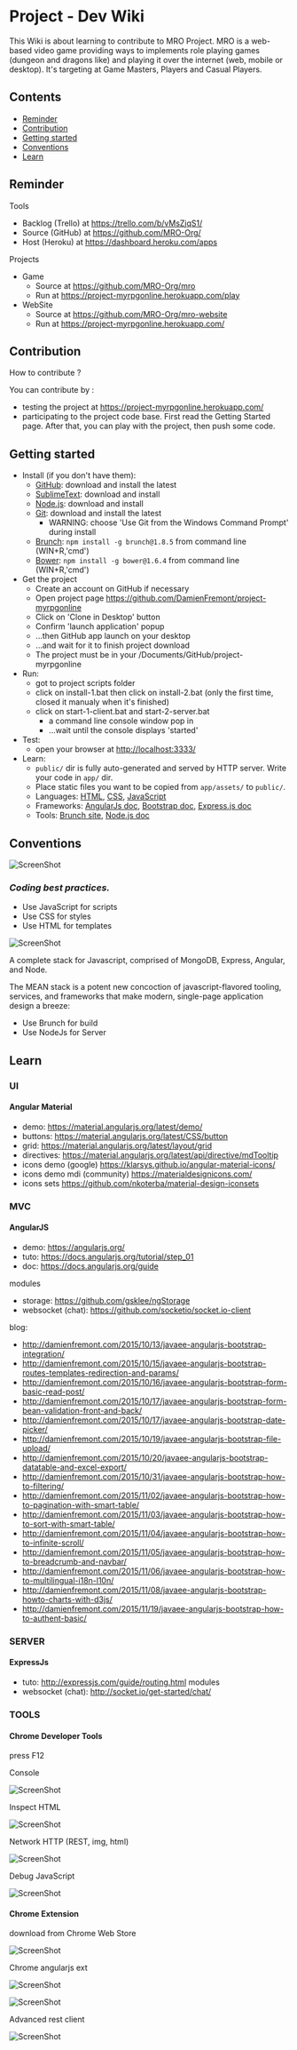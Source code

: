 Project - Dev Wiki
=============

This Wiki is about learning to contribute to MRO Project. MRO is a web-based video game providing ways to implements role playing games (dungeon and dragons like) and playing it over the internet (web, mobile or desktop). It's targeting at Game Masters, Players and Casual Players.



## Contents

* [Reminder](#reminder)
* [Contribution](#contribution)
* [Getting started](#getting-started)
* [Conventions](#conventions)
* [Learn](#learn)



## Reminder

Tools
* Backlog (Trello) at https://trello.com/b/vMsZjqS1/
* Source (GitHub) at https://github.com/MRO-Org/
* Host (Heroku) at https://dashboard.heroku.com/apps

Projects
* Game
    * Source at https://github.com/MRO-Org/mro
    * Run at https://project-myrpgonline.herokuapp.com/play
* WebSite 
    * Source at https://github.com/MRO-Org/mro-website
    * Run at https://project-myrpgonline.herokuapp.com/



## Contribution

How to contribute ?

You can contribute by :
* testing the project at https://project-myrpgonline.herokuapp.com/
* participating to the project code base. First read the Getting Started page. After that, you can play with the project, then push some code.



## Getting started

* Install (if you don't have them):
    * [GitHub](https://desktop.github.com): download and install the latest
    * [SublimeText](http://www.sublimetext.com): download and install
    * [Node.js](http://nodejs.org): download and install
    * [Git](https://git-scm.com/download/win): download and install the latest
        * WARNING: choose 'Use Git from the Windows Command Prompt' during install
    * [Brunch](http://brunch.io): `npm install -g brunch@1.8.5` from command line (WIN+R,'cmd')
    * [Bower](http://bower.io): `npm install -g bower@1.6.4` from command line (WIN+R,'cmd')
* Get the project
    * Create an account on GitHub if necessary
    * Open project page https://github.com/DamienFremont/project-myrpgonline
    * Click on 'Clone in Desktop' button
    * Confirm 'launch application' popup
    * ...then GitHub app launch on your desktop
    * ...and wait for it to finish project download
    * The project must be in your <user folder>/Documents/GitHub/project-myrpgonline
* Run:
    * got to project scripts folder
    * click on install-1.bat then click on install-2.bat (only the first time, closed it manualy when it's finished)
    * click on start-1-client.bat and start-2-server.bat
        * a command line console window pop in
        * ...wait until the console displays 'started'
* Test:
    * open your browser at [http://localhost:3333/](http://localhost:3333/)
* Learn:
    * `public/` dir is fully auto-generated and served by HTTP server.  Write your code in `app/` dir.
    * Place static files you want to be copied from `app/assets/` to `public/`.
    * Languages: [HTML](http://www.w3schools.com/html/), [CSS](http://www.w3schools.com/css/), [JavaScript](http://www.w3schools.com/js/)
    * Frameworks: [AngularJs doc](https://docs.angularjs.org/guide), [Bootstrap doc](http://getbootstrap.com/getting-started/#examples), [Express.js doc](http://expressjs.com/guide/routing.html)
    * Tools: [Brunch site](http://brunch.io), [Node.js doc](http://www.tutorialspoint.com/nodejs/)



## Conventions

![ScreenShot](resources/agile.png)

### *Coding best practices.*

* Use JavaScript for scripts
* Use CSS for styles
* Use HTML for templates

![ScreenShot](resources/mean-logo.png)

A complete stack for Javascript, comprised of MongoDB, Express, Angular, and Node.

The MEAN stack is a potent new concoction of javascript-flavored tooling, services, and frameworks that make modern, single-page application design a breeze:
* Use Brunch for build
* Use NodeJs for Server

## Learn

### UI

#### Angular Material

* demo: https://material.angularjs.org/latest/demo/
* buttons: https://material.angularjs.org/latest/CSS/button
* grid: https://material.angularjs.org/latest/layout/grid
* directives: https://material.angularjs.org/latest/api/directive/mdTooltip
* icons demo (google) https://klarsys.github.io/angular-material-icons/
* icons demo mdi (community) https://materialdesignicons.com/
* icons sets https://github.com/nkoterba/material-design-iconsets

### MVC

#### AngularJS

* demo: https://angularjs.org/
* tuto: https://docs.angularjs.org/tutorial/step_01
* doc: https://docs.angularjs.org/guide

modules
* storage: https://github.com/gsklee/ngStorage
* websocket (chat): https://github.com/socketio/socket.io-client

blog:
* http://damienfremont.com/2015/10/13/javaee-angularjs-bootstrap-integration/
* http://damienfremont.com/2015/10/15/javaee-angularjs-bootstrap-routes-templates-redirection-and-params/
* http://damienfremont.com/2015/10/16/javaee-angularjs-bootstrap-form-basic-read-post/
* http://damienfremont.com/2015/10/17/javaee-angularjs-bootstrap-form-bean-validation-front-and-back/
* http://damienfremont.com/2015/10/17/javaee-angularjs-bootstrap-date-picker/
* http://damienfremont.com/2015/10/19/javaee-angularjs-bootstrap-file-upload/
* http://damienfremont.com/2015/10/20/javaee-angularjs-bootstrap-datatable-and-excel-export/
* http://damienfremont.com/2015/10/31/javaee-angularjs-bootstrap-how-to-filtering/
* http://damienfremont.com/2015/11/02/javaee-angularjs-bootstrap-how-to-pagination-with-smart-table/
* http://damienfremont.com/2015/11/03/javaee-angularjs-bootstrap-how-to-sort-with-smart-table/
* http://damienfremont.com/2015/11/04/javaee-angularjs-bootstrap-how-to-infinite-scroll/
* http://damienfremont.com/2015/11/05/javaee-angularjs-bootstrap-how-to-breadcrumb-and-navbar/
* http://damienfremont.com/2015/11/06/javaee-angularjs-bootstrap-how-to-multilingual-i18n-l10n/
* http://damienfremont.com/2015/11/08/javaee-angularjs-bootstrap-howto-charts-with-d3js/
* http://damienfremont.com/2015/11/19/javaee-angularjs-bootstrap-how-to-authent-basic/

### SERVER

#### ExpressJs

* tuto: http://expressjs.com/guide/routing.html
modules
* websocket (chat): http://socket.io/get-started/chat/



### TOOLS

#### Chrome Developer Tools

press F12

Console

![ScreenShot](resources/webtools-01.png)

Inspect HTML

![ScreenShot](resources/webtools-02.png)

Network HTTP (REST, img, html)

![ScreenShot](resources/webtools-03.png)

Debug JavaScript

![ScreenShot](resources/webtools-04.png)

#### Chrome Extension

download from Chrome Web Store

![ScreenShot](resources/webtools-00.png)

Chrome angularjs ext

![ScreenShot](resources/webtools-06.png)

![ScreenShot](resources/webtools-07.png)

Advanced rest client 

![ScreenShot](resources/webtools-05.png)
